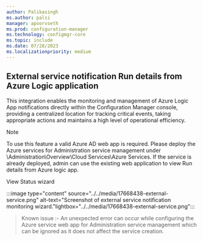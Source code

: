 ```yaml
---
author: Palikasingh
ms.author: palsi
manager: apoorvseth
ms.prod: configuration-manager
ms.technology: configmgr-core
ms.topic: include
ms.date: 07/28/2023
ms.localizationpriority: medium
---
```


## <a name="bkmk_Externalnotification"></a> External service notification Run details from Azure Logic application

<!--17668438-->
This integration enables the monitoring and management of Azure Logic App notifications directly within the Configuration Manager console, providing a centralized location for tracking critical events, taking appropriate actions and maintains a high level of operational efficiency.

> [!NOTE]
> To use this feature a valid Azure AD web app is required. Please deploy the Azure services for Administration service management under \Administration\Overview\Cloud Services\Azure Services. If the service is already deployed, admin can use the existing web application to view Run details from Azure logic app.

View Status wizard

:::image type="content" source="../../media/17668438-external-service.png" alt-text="Screenshot of external service notification monitoring wizard."lightbox="../../media/17668438-external-service.png":::

> Known issue :- An unexpected error can occur while configuring the Azure service web app for Administration service management which can be ignored as it does not affect the service creation.

